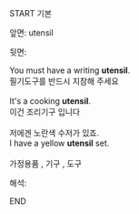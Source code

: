 START
기본

앞면:
utensil


뒷면:
<div>You must have a writing <strong>utensil</strong>. </div><div><div>필기도구를 반드시 지참해 주세요</div></div><div><br></div><div><div>It's a cooking <strong>utensil</strong>. </div><div><div>이건 조리기구 입니다</div></div></div><div><br></div><div><div><div>저에겐 노란색 수저가 있죠.</div></div><div><div>I have a yellow <strong>utensil</strong> set.</div></div></div><div><br></div><div>가정용품 , 기구 , 도구</div>


해석:

END